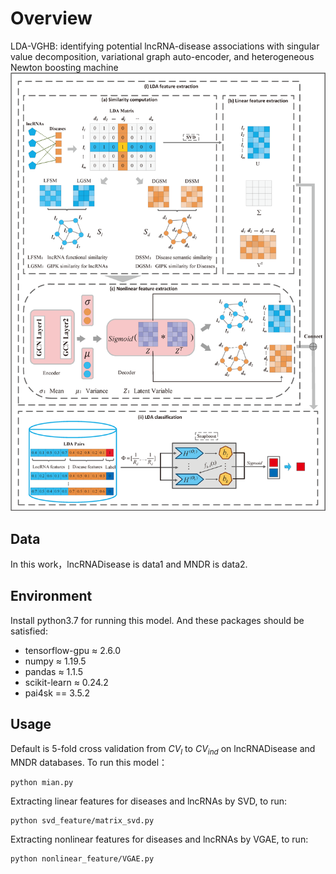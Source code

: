# Overview
LDA-VGHB: identifying potential lncRNA-disease associations with singular value decomposition, variational graph auto-encoder, and heterogeneous Newton boosting machine
![Alt](Flowchart.png)

## Data
In this work，lncRNADisease is data1 and MNDR is data2.
## Environment
Install python3.7 for running this model. And these packages should be satisfied:

 - tensorflow-gpu $\approx$ 2.6.0
 - numpy $\approx$ 1.19.5
 - pandas $\approx$ 1.1.5
 - scikit-learn $\approx$ 0.24.2
 - pai4sk == 3.5.2
## Usage
Default is 5-fold cross validation from $CV_{l}$ to $CV_{ind}$ on lncRNADisease  and MNDR databases. To run this model：
```
python mian.py
```
Extracting linear features for diseases and lncRNAs by SVD, to run:
```
python svd_feature/matrix_svd.py
```
Extracting nonlinear features for diseases and lncRNAs by VGAE, to run:
```
python nonlinear_feature/VGAE.py
```
